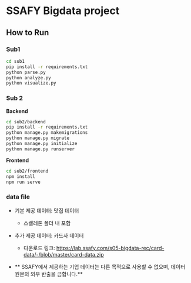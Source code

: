 # SSAFY Bigdata project

## How to Run

### Sub1

```sh
cd sub1
pip install -r requirements.txt
python parse.py
python analyze.py
python visualize.py
```

### Sub 2

**Backend**

```sh
cd sub2/backend
pip install -r requirements.txt
python manage.py makemigrations
python manage.py migrate
python manage.py initialize
python manage.py runserver
```

**Frontend**

```sh
cd sub2/frontend
npm install
npm run serve
```

### data file

- 기본 제공 데이터: 맛집 데이터

  - 스켈레톤 폴더 내 포함

- 추가 제공 데이터: 카드사 데이터
  - 다운로드 링크: https://lab.ssafy.com/s05-bigdata-rec/card-data/-/blob/master/card-data.zip

- ** SSAFY에서 제공하는 기업 데이터는 다른 목적으로 사용할 수 없으며, 데이터 원본의 외부 반출을 금합니다.**
